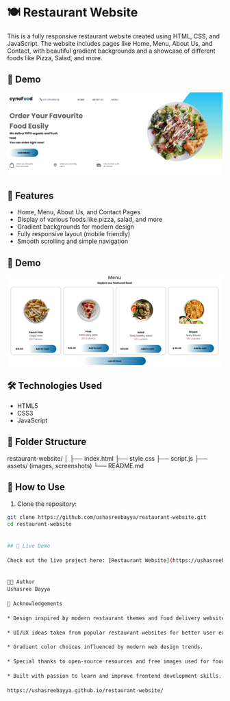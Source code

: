 # 🍽️ Restaurant Website

This is a fully responsive restaurant website created using HTML, CSS, and JavaScript. The website includes pages like Home, Menu, About Us, and Contact, with beautiful gradient backgrounds and a showcase of different foods like Pizza, Salad, and more.

## 📸 Demo

![Image1](assests/1.png)

## 🚀 Features

- Home, Menu, About Us, and Contact Pages
- Display of various foods like pizza, salad, and more
- Gradient backgrounds for modern design
- Fully responsive layout (mobile friendly)
- Smooth scrolling and simple navigation

## 📸 Demo

![Image2](assests/2.png)

## 🛠️ Technologies Used

- HTML5
- CSS3
- JavaScript

## 📂 Folder Structure

restaurant-website/
│
├── index.html
├── style.css
├── script.js
├── assets/ (images, screenshots)
└── README.md


## 📌 How to Use

1. Clone the repository:
```bash
git clone https://github.com/ushasreebayya/restaurant-website.git
cd restaurant-website


## 🔗 Live Demo

Check out the live project here: [Restaurant Website](https://ushasreebayya.github.io/restaurant-website/)


🧑‍💻 Author
Ushasree Bayya

📝 Acknowledgements

* Design inspired by modern restaurant themes and food delivery websites.

* UI/UX ideas taken from popular restaurant websites for better user experience.

* Gradient color choices influenced by modern web design trends.

* Special thanks to open-source resources and free images used for food categories.

* Built with passion to learn and improve frontend development skills.

https://ushasreebayya.github.io/restaurant-website/


